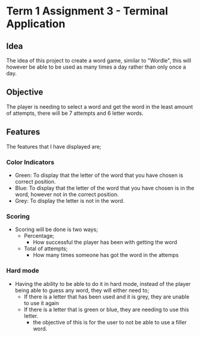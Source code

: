 # Term 1 Assignment 3 - Terminal Application

## Idea
The idea of this project to create a word game, similar to "Wordle", this will however be able to be used as many times a day rather than only once a day.

## Objective 
The player is needing to select a word and get the word in the least amount of attempts, there will be 7 attempts and 6 letter words.

## Features
The features that I have displayed are;

### Color Indicators
- Green: To display that the letter of the word that you have chosen is correct position.
- Blue: To display that the letter of the word that you have chosen is in the word, however not in the correct position.
- Grey: To display the letter is not in the word.

### Scoring
- Scoring will be done is two ways;
    - Percentage;
        - How successful the player has been with getting the word
    - Total of attempts;
        - How many times someone has got the word in the attemps

### Hard mode
- Having the ability to be able to do it in hard mode, instead of the player being able to guess any word, they will either need to;
    - If there is a letter that has been used and it is grey, they are unable to use it again
    - If there is a letter that is green or blue, they are needing to use this letter.
        - the objective of this is for the user to not be able to use a filler word.



